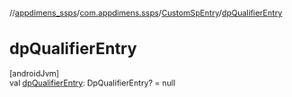 //[appdimens_ssps](../../../index.md)/[com.appdimens.ssps](../index.md)/[CustomSpEntry](index.md)/[dpQualifierEntry](dp-qualifier-entry.md)

# dpQualifierEntry

[androidJvm]\
val [dpQualifierEntry](dp-qualifier-entry.md): DpQualifierEntry? = null